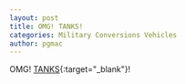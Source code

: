 ```yaml
---
layout: post
title: OMG! TANKS!
categories: Military Conversions Vehicles
author: pgmac
---
```

OMG! [TANKS](http://gizmodo.com/these-easy-to-install-treads-turn-any-car-into-a-tank-1498872386){:target="_blank"}!